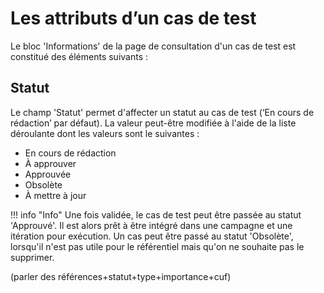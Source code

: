 
# Les attributs d’un cas de test
Le bloc 'Informations' de la page de consultation d'un cas de test est constitué des éléments suivants :

## Statut
Le champ 'Statut' permet d'affecter un statut au cas de test (‘En cours de rédaction’ par défaut). La valeur peut-être modifiée à l'aide de la liste déroulante dont les valeurs sont le suivantes :

 - En cours de rédaction
 - À approuver
 - Approuvée
 - Obsolète
 - À mettre à jour

!!! info "Info"
Une fois validée, le cas de test peut être passée au statut 'Approuvé'. Il est alors prêt à être intégré dans une campagne et une itération pour exécution. 
Un cas peut être passé au statut 'Obsolète', lorsqu'il n'est pas utile pour le référentiel mais qu'on ne souhaite pas le supprimer.



(parler des références+statut+type+importance+cuf)
<!--stackedit_data:
eyJoaXN0b3J5IjpbLTQ4NTcwMTgzMSwtNTIzODkzMDY5LDEzNz
A3OTMxMiwtODA1NjczNDM3XX0=
-->